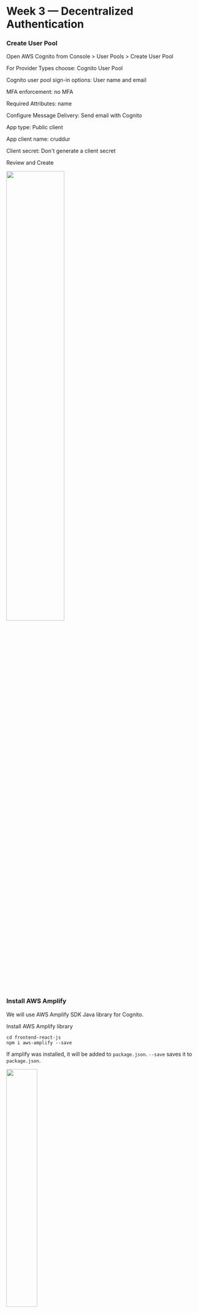 # Week 3 — Decentralized Authentication

### Create User Pool

Open AWS Cognito from Console > User Pools > Create User Pool

For Provider Types choose: Cognito User Pool

Cognito user pool sign-in options: User name and email

MFA enforcement: no MFA

Required Attributes: name

Configure Message Delivery: Send email with Cognito

App type: Public client 

App client name: cruddur

Client secret: Don't generate a client secret

Review and Create


<img src="https://user-images.githubusercontent.com/66444859/222920891-2b8d1f33-2a04-4bcb-b318-a42b22a81f88.png" width=55%>

### Install AWS Amplify

We will use AWS Amplify SDK Java library for Cognito. 

Install AWS Amplify library
```
cd frontend-react-js
npm i aws-amplify --save
```

If amplify was installed, it will be added to ```package.json```. ```--save``` saves it to ```package.json```.

<img src="https://user-images.githubusercontent.com/66444859/222921206-dd0425d9-192b-4d72-a67e-3f66189ed0c1.png" width=40%>

We need to hook up our cognito pool to our code in the ```App.js```
```
import { Amplify } from 'aws-amplify';

Amplify.configure({
  "AWS_PROJECT_REGION": process.env.REACT_AWS_PROJECT_REGION,
  "aws_cognito_identity_pool_id": process.env.REACT_APP_AWS_COGNITO_IDENTITY_POOL_ID,
  "aws_cognito_region": process.env.REACT_APP_AWS_COGNITO_REGION,
  "aws_user_pools_id": process.env.REACT_APP_AWS_USER_POOLS_ID,
  "aws_user_pools_web_client_id": process.env.REACT_APP_CLIENT_ID,
  "oauth": {},
  Auth: {
    // We are not using an Identity Pool
    // identityPoolId: process.env.REACT_APP_IDENTITY_POOL_ID, // REQUIRED - Amazon Cognito Identity Pool ID
    region: process.env.REACT_AWS_PROJECT_REGION,           // REQUIRED - Amazon Cognito Region
    userPoolId: process.env.REACT_APP_AWS_USER_POOLS_ID,         // OPTIONAL - Amazon Cognito User Pool ID
    userPoolWebClientId: process.env.REACT_APP_AWS_USER_POOLS_WEB_CLIENT_ID,   // OPTIONAL - Amazon Cognito Web Client ID (26-char alphanumeric string)
  }
});
```

Add Env vars to ```docker-compose.yaml```
```
REACT_APP_AWS_PROJECT_REGION: "${AWS_DEFAULT_REGION}"
REACT_APP_AWS_COGNITO_REGION: "${AWS_DEFAULT_REGION}"
REACT_APP_AWS_USER_POOLS_ID: "us-east-1_0fm8fIE3j"
REACT_APP_CLIENT_ID: "app_client_id_from_console"
```

 ### Conditionally show components based on logged in or logged out
 
Inside our ```HomeFeedPage.js```

```
import { Auth } from 'aws-amplify';

// set a state
const [user, setUser] = React.useState(null);

// check if we are authenicated
const checkAuth = async () => {
  Auth.currentAuthenticatedUser({
    // Optional, By default is false. 
    // If set to true, this call will send a 
    // request to Cognito to get the latest user data
    bypassCache: false 
  })
  .then((user) => {
    console.log('user',user);
    return Auth.currentAuthenticatedUser()
  }).then((cognito_user) => {
      setUser({
        display_name: cognito_user.attributes.name,
        handle: cognito_user.attributes.preferred_username
      })
  })
  .catch((err) => console.log(err));
};

// check when the page loads if we are authenicated
React.useEffect(()=>{
  loadData();
  checkAuth();
}, [])
```

This prevents double API calls:
```
React.useEffect(()=>{
    //prevents double call
    if (dataFetchedRef.current) return;
    dataFetchedRef.current = true;
```
We'll want to pass user to the following components:
```
<DesktopNavigation user={user} active={'home'} setPopped={setPopped} />
<DesktopSidebar user={user} />
```

We'll update ```ProfileInfo.js```
```
import { Auth } from 'aws-amplify';

const signOut = async () => {
  try {
      await Auth.signOut({ global: true });
      window.location.href = "/"
  } catch (error) {
      console.log('error signing out: ', error);
  }
}
```
When tried to open frontend page, we got a blan page. 
<img src="https://user-images.githubusercontent.com/66444859/223570990-1dafe992-f10e-46aa-acb8-ce3ce95b3e6d.png" width=55%>

Opened Inspect and it's showing ```Error: Both UserPoolId and ClientId are required.```

<img src="https://user-images.githubusercontent.com/66444859/223571316-4cfbe7b7-8638-4ac2-b540-cbcf122ca1a3.png" width=40%>

Turns out we had different Envs for ```Auth``` in ```App.js```:
```userPoolWebClientId: process.env.REACT_APP_CLIENT_ID```

Our frontend page is back:

<img src="https://user-images.githubusercontent.com/66444859/223573130-060942d0-5741-450d-84f3-69958741b60d.png" width=55%>

##### Signin Page

```
import { Auth } from 'aws-amplify';

const onsubmit = async (event) => {
  setErrors('')
  event.preventDefault();
  try {
    Auth.signIn(username, password)
      .then(user => {
        localStorage.setItem("access_token", user.signInUserSession.accessToken.jwtToken)
        window.location.href = "/"
      })
      .catch(err => { console.log('Error!', err) });
  } catch (error) {
    if (error.code == 'UserNotConfirmedException') {
      window.location.href = "/confirm"
    }
    setErrors('')
  }
  return false
}
```
We tried to sign in and Andrew did not get an error. 

<img src="https://user-images.githubusercontent.com/66444859/223576363-1e4f42ab-a955-48e2-bbae-51cd9ecbf89f.png" width=40%>

Inspect showed this error: ``USR_SRP_AUTH is not enbled for client```. Turns out Andrew chose incorrect App type ```Other``` instead of ```Piblic client```.

From my side I got another error: ```Error! NotAuthorizedException: Incorrect username or password.```

We missed to add ```preferred_username``` in Required Attributes in User pool, we need to add this later. 

Create a new user in your User Pool

<img src="https://user-images.githubusercontent.com/66444859/223583005-e1809bea-f5eb-40bc-a90d-8258273399c8.png" width=50%>

<img src="https://user-images.githubusercontent.com/66444859/223583317-f2d72c18-6c66-44f9-b5e6-00dc5d324b4e.png" width=55%>


Tried to Sign in, but  it didn't work. Confirmation status is Force change password. Since we need to Confirm account, but Confirm account button is grey and we can't confirm. And we didn't get Confirmation to specified email address.



#### Reference
[Amplify docs](https://docs.amplify.aws/lib/auth/getting-started/q/platform/js/)
